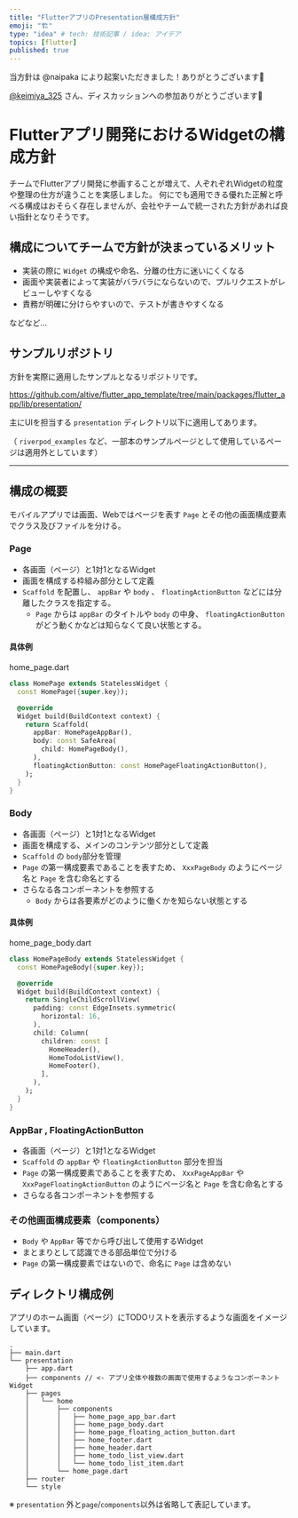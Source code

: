 ```yaml
---
title: "FlutterアプリのPresentation層構成方針"
emoji: "🏗"
type: "idea" # tech: 技術記事 / idea: アイデア
topics: [flutter]
published: true
---
```


当方針は @naipaka により起案いただきました！ありがとうございます👏

[@keimiya_325](https://twitter.com/keimiya_325) さん、ディスカッションへの参加ありがとうございます🙌

# Flutterアプリ開発におけるWidgetの構成方針

チームでFlutterアプリ開発に参画することが増えて、人ぞれぞれWidgetの粒度や整理の仕方が違うことを実感しました。
何にでも適用できる優れた正解と呼べる構成はおそらく存在しませんが、会社やチームで統一された方針があれば良い指針となりそうです。

## 構成についてチームで方針が決まっているメリット

- 実装の際に `Widget` の構成や命名、分離の仕方に迷いにくくなる
- 画面や実装者によって実装がバラバラにならないので、プルリクエストがレビューしやすくなる
- 責務が明確に分けらやすいので、テストが書きやすくなる

などなど…

## サンプルリポジトリ
方針を実際に適用したサンプルとなるリポジトリです。

https://github.com/altive/flutter_app_template/tree/main/packages/flutter_app/lib/presentation/

主にUIを担当する `presentation` ディレクトリ以下に適用してあります。

（ `riverpod_examples` など、一部本のサンプルページとして使用しているページは適用外としています）

---

## 構成の概要

モバイルアプリでは画面、Webではページを表す `Page` とその他の画面構成要素でクラス及びファイルを分ける。

### Page
- 各画面（ページ）と1対1となるWidget
- 画面を構成する枠組み部分として定義
- `Scaffold` を配置し、 `appBar` や `body` 、 `floatingActionButton` などには分離したクラスを指定する。
    - `Page` からは `appBar` のタイトルや `body` の中身、 `floatingActionButton` がどう動くかなどは知らなくて良い状態とする。

#### 具体例
home_page.dart
```dart
class HomePage extends StatelessWidget {
  const HomePage({super.key});

  @override
  Widget build(BuildContext context) {
    return Scaffold(
      appBar: HomePageAppBar(),
      body: const SafeArea(
        child: HomePageBody(),
      ),
      floatingActionButton: const HomePageFloatingActionButton(),
    );
  }
}
```

### Body
- 各画面（ページ）と1対1となるWidget
- 画面を構成する、メインのコンテンツ部分として定義
- `Scaffold` の `body`部分を管理
- `Page` の第一構成要素であることを表すため、 `XxxPageBody` のようにページ名と `Page` を含む命名とする
- さらなる各コンポーネントを参照する
  - `Body` からは各要素がどのように働くかを知らない状態とする

#### 具体例
home_page_body.dart
```dart
class HomePageBody extends StatelessWidget {
  const HomePageBody({super.key});

  @override
  Widget build(BuildContext context) {
    return SingleChildScrollView(
      padding: const EdgeInsets.symmetric(
        horizontal: 16,
      ),
      child: Column(
        children: const [
          HomeHeader(),
          HomeTodoListView(),
          HomeFooter(),
        ],
      ),
    );
  }
}
```

### AppBar , FloatingActionButton
- 各画面（ページ）と1対1となるWidget
- `Scaffold` の `appBar` や `floatingActionButton` 部分を担当
- `Page` の第一構成要素であることを表すため、 `XxxPageAppBar` や `XxxPageFloatingActionButton` のようにページ名と `Page` を含む命名とする
- さらなる各コンポーネントを参照する

### その他画面構成要素（components）
- `Body` や `AppBar` 等でから呼び出して使用するWidget
- まとまりとして認識できる部品単位で分ける
- `Page` の第一構成要素ではないので、命名に `Page` は含めない

## ディレクトリ構成例

アプリのホーム画面（ページ）にTODOリストを表示するような画面をイメージしています。

```
.
├── main.dart
└── presentation
    ├── app.dart
    ├── components // <- アプリ全体や複数の画面で使用するようなコンポーネントWidget
    ├── pages
    │   └── home
    │       ├── components
    │       │   ├── home_page_app_bar.dart
    │       │   ├── home_page_body.dart
    │       │   ├── home_page_floating_action_button.dart
    │       │   ├── home_footer.dart
    │       │   ├── home_header.dart
    │       │   ├── home_todo_list_view.dart
    │       │   └── home_todo_list_item.dart
    │       └── home_page.dart
    ├── router
    └── style
```

※ `presentation` 外と`page`/`components`以外は省略して表記しています。


